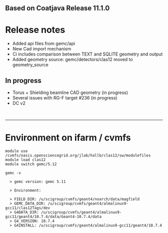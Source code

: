 ## Based on Coatjava Release 11.1.0


# Release notes

- Added api files from gemc/api 
- New Cad import mechanism
- Ci includes comparison between TEXT and SQLITE geometry and output
- Added geometry source: gemc/detectors/clas12 moved to geometry_source




## In progress

- Torus + Shielding beamline CAD geometry (in progress) 
- Several issues with RG-F target #236 (in progress)
- DC v2





<br/>
<hr/>


 # Environment on ifarm / cvmfs

```
module use /cvmfs/oasis.opensciencegrid.org/jlab/hallb/clas12/sw/modulefiles 
module load clas12
module switch gemc/5.12

gemc -v 

  > gemc version: gemc 5.11

  > Environment:

  > FIELD_DIR: /u/scigroup/cvmfs/geant4/noarch/data/magfield
  > GEMC_DATA_DIR: /u/scigroup/cvmfs/geant4/almalinux9-gcc11/clas12Tags/dev
  > G4DATA_DIR: /u/scigroup/cvmfs/geant4/almalinux9-gcc11/geant4/10.7.4/data/Geant4-10.7.4/data
  > G4_VERSION: 10.7.4
  > G4INSTALL: /u/scigroup/cvmfs/geant4/almalinux9-gcc11/geant4/10.7.4
